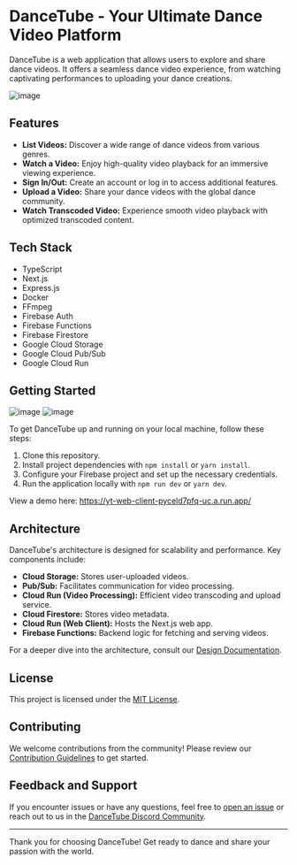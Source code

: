 # DanceTube - Your Ultimate Dance Video Platform

DanceTube is a web application that allows users to explore and share dance videos. It offers a seamless dance video experience, from watching captivating performances to uploading your dance creations.

![image](https://github.com/mls26155/Dance-Tube/assets/101059605/e4d12490-cc0a-4efb-b46f-d56949367cdd)

## Features

- **List Videos:** Discover a wide range of dance videos from various genres.
- **Watch a Video:** Enjoy high-quality video playback for an immersive viewing experience.
- **Sign In/Out:** Create an account or log in to access additional features.
- **Upload a Video:** Share your dance videos with the global dance community.
- **Watch Transcoded Video:** Experience smooth video playback with optimized transcoded content.

## Tech Stack

- TypeScript
- Next.js
- Express.js
- Docker
- FFmpeg
- Firebase Auth
- Firebase Functions
- Firebase Firestore
- Google Cloud Storage
- Google Cloud Pub/Sub
- Google Cloud Run

## Getting Started
![image](https://github.com/mls26155/Dance-Tube/assets/101059605/deb90a6c-4f69-45c6-9d7f-b134e9137b5c)
![image](https://github.com/mls26155/Dance-Tube/assets/101059605/aa44da53-d6be-46a3-8bec-8d38a8170b1f)

To get DanceTube up and running on your local machine, follow these steps:

1. Clone this repository.
2. Install project dependencies with `npm install` or `yarn install`.
3. Configure your Firebase project and set up the necessary credentials.
4. Run the application locally with `npm run dev` or `yarn dev`.

View a demo here: https://yt-web-client-pyceld7pfq-uc.a.run.app/

## Architecture

DanceTube's architecture is designed for scalability and performance. Key components include:

- **Cloud Storage:** Stores user-uploaded videos.
- **Pub/Sub:** Facilitates communication for video processing.
- **Cloud Run (Video Processing):** Efficient video transcoding and upload service.
- **Cloud Firestore:** Stores video metadata.
- **Cloud Run (Web Client):** Hosts the Next.js web app.
- **Firebase Functions:** Backend logic for fetching and serving videos.

For a deeper dive into the architecture, consult our [Design Documentation](docs/design.md).

## License

This project is licensed under the [MIT License](LICENSE).

## Contributing

We welcome contributions from the community! Please review our [Contribution Guidelines](CONTRIBUTING.md) to get started.

## Feedback and Support

If you encounter issues or have any questions, feel free to [open an issue](https://github.com/yourusername/dancetube/issues) or reach out to us in the [DanceTube Discord Community](https://discord.gg/).

---

Thank you for choosing DanceTube! Get ready to dance and share your passion with the world.

